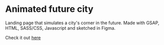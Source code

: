 # Animated future city

Landing page that simulates a city's corner in the future. Made with GSAP, HTML, SASS/CSS, Javascript and sketched in Figma. 

Check it out [here](https://natali-pp.github.io/future-city-animated/)
